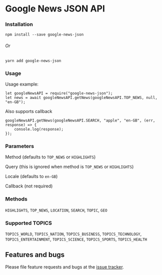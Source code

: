 # Google News JSON API

### Installation
    npm install --save google-news-json
###### Or
    yarn add google-news-json

### Usage

Usage example:

    let googleNewsAPI = require("google-news-json");
    let news = await googleNewsAPI.getNews(googleNewsAPI.TOP_NEWS, null, "en-GB");

Also supports callback

    googleNewsAPI.getNews(googleNewsAPI.SEARCH, "apple", "en-GB", (err, response) => {
        console.log(response);
    });

### Parameters
Method (defaults to `TOP_NEWS` or `HIGHLIGHTS`)

Query (this is ignored when method is `TOP_NEWS` or `HIGHLIGHTS`)

Locale (defaults to `en-GB`)

Callback (not required)

### Methods
`HIGHLIGHTS`, `TOP_NEWS`, `LOCATION`, `SEARCH`, `TOPIC`, `GEO`

### Supported TOPICS
`TOPICS_WORLD`, `TOPICS_NATION`, `TOPICS_BUSINESS`, `TOPICS_TECHNOLOGY`, `TOPICS_ENTERTAINMENT`, `TOPICS_SCIENCE`, `TOPICS_SPORTS`, `TOPICS_HEALTH`

## Features and bugs

Please file feature requests and bugs at the [issue tracker][tracker].

[tracker]: https://github.com/riftninja/google-news-api/issues
